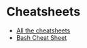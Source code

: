 # Cheatsheets

* [All the cheatsheets](http://overapi.com)
* [Bash Cheat Sheet](https://github.com/rafalchmiel/bash-cheat-sheet)
